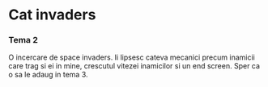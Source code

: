 # Cat invaders

### Tema 2

O incercare de space invaders.
Ii lipsesc cateva mecanici precum inamicii care trag si ei in mine, crescutul vitezei inamicilor si un end screen. 
Sper ca o sa le adaug in tema 3.
